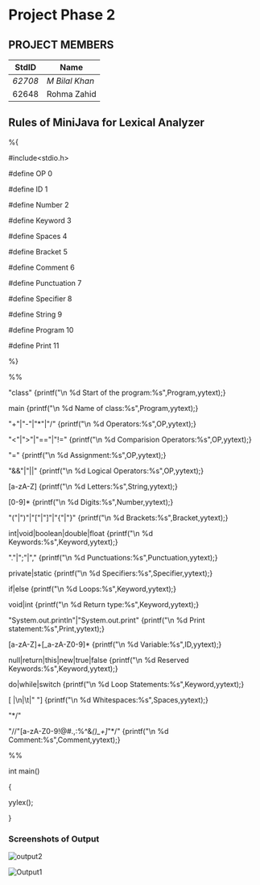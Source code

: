# Project Phase 2

## PROJECT MEMBERS

StdID | Name
------------ | -------------
*62708* | *M Bilal Khan* 
62648 | Rohma Zahid


## **Rules of MiniJava for Lexical Analyzer**

%{

#include<stdio.h>

#define OP 0

#define ID 1

#define Number 2

#define Keyword 3

#define Spaces 4

#define Bracket 5

#define Comment 6

#define Punctuation 7

#define Specifier 8

#define String 9

#define Program 10

#define Print 11

%}

%%

"class" {printf("\n %d Start of the program:%s",Program,yytext);}

main {printf("\n %d Name of class:%s",Program,yytext);}

"+"|"-"|"*"|"/" {printf("\n %d Operators:%s",OP,yytext);}

"<"|">"|"=="|"!=" {printf("\n %d Comparision Operators:%s",OP,yytext);}

"=" {printf("\n %d Assignment:%s",OP,yytext);}

"&&"|"||" {printf("\n %d Logical Operators:%s",OP,yytext);}

[a-zA-Z] {printf("\n %d Letters:%s",String,yytext);}

[0-9]* {printf("\n %d Digits:%s",Number,yytext);}

"("|")"|"["|"]"|"{"|"}" {printf("\n %d Brackets:%s",Bracket,yytext);}

int|void|boolean|double|float {printf("\n %d Keywords:%s",Keyword,yytext);}

"."|";"|"," {printf("\n %d Punctuations:%s",Punctuation,yytext);}

private|static {printf("\n %d Specifiers:%s",Specifier,yytext);}

if|else {printf("\n %d Loops:%s",Keyword,yytext);}

void|int {printf("\n %d Return type:%s",Keyword,yytext);}

"System.out.println"|"System.out.print" {printf("\n %d Print statement:%s",Print,yytext);}

[a-zA-Z]+[_a-zA-Z0-9]* {printf("\n %d Variable:%s",ID,yytext);}

null|return|this|new|true|false {printf("\n %d Reserved Keywords:%s",Keyword,yytext);}

do|while|switch {printf("\n %d Loop Statements:%s",Keyword,yytext);}

[ |\n|\t|" "] {printf("\n %d Whitespaces:%s",Spaces,yytext);}

"*/"

"//"[a-zA-Z0-9!@#.,:$%^&*()_+]*|"/*"[a-zA-Z0-9!@#$%^&*()_+]*"*/" {printf("\n %d Comment:%s",Comment,yytext);}

%%

int main()

{

  yylex();

}

###  **Screenshots of Output**

![output2](https://user-images.githubusercontent.com/55507105/113283887-4b735780-9302-11eb-8927-33ceb46543db.JPG)

![Output1](https://user-images.githubusercontent.com/51243282/113284042-7e1d5000-9302-11eb-8a2c-06537026cbc4.JPG)


